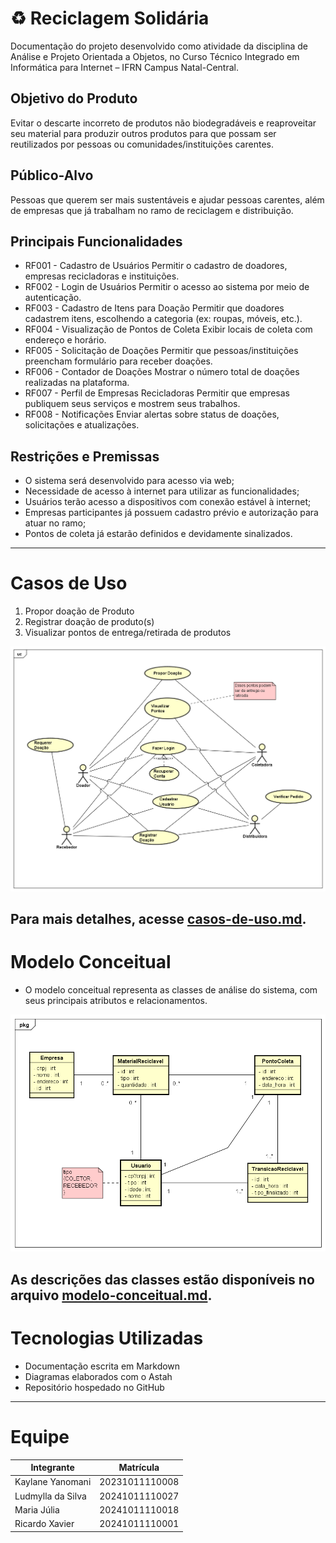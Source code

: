 # ♻ Reciclagem Solidária

Documentação do projeto desenvolvido como atividade da disciplina de Análise e Projeto Orientada a Objetos, no Curso Técnico Integrado em Informática para Internet – IFRN
Campus Natal-Central.

## Objetivo do Produto
Evitar o descarte incorreto de produtos não biodegradáveis e reaproveitar seu material para produzir outros produtos para que possam ser reutilizados por pessoas ou comunidades/instituições carentes.

## Público-Alvo
Pessoas que querem ser mais sustentáveis e ajudar pessoas carentes, além de empresas que já trabalham no ramo de reciclagem e distribuição.

## Principais Funcionalidades
- RF001 - Cadastro de Usuários 
Permitir o cadastro de doadores, empresas recicladoras e instituições. 
- RF002 - Login de Usuários 
Permitir o acesso ao sistema por meio de autenticação. 
- RF003 - Cadastro de Itens para Doação 
Permitir que doadores cadastrem itens, escolhendo a categoria (ex: roupas,  móveis, etc.). 
- RF004 - Visualização de Pontos de Coleta 
Exibir locais de coleta com endereço e horário. 
- RF005 - Solicitação de Doações 
Permitir que pessoas/instituições preencham formulário para receber doações. 
- RF006 - Contador de Doações 
Mostrar o número total de doações realizadas na plataforma. 
- RF007 - Perfil de Empresas Recicladoras 
Permitir que empresas publiquem seus serviços e mostrem seus trabalhos. 
- RF008 - Notificações 
Enviar alertas sobre status de doações, solicitações e atualizações. 


## Restrições e Premissas
- O sistema será desenvolvido para acesso via web;  
- Necessidade de acesso à internet para utilizar as funcionalidades; 
- Usuários terão acesso a dispositivos com conexão estável à internet; 
- Empresas participantes já possuem cadastro prévio e autorização para atuar no ramo;
- Pontos de coleta já estarão definidos e devidamente sinalizados.

 ---

# Casos de Uso

1. Propor doação de Produto
2. Registrar doação de produto(s)
3. Visualizar pontos de entrega/retirada de produtos

![diagrama_casos_de_uso](imagens/diagrama_casos_de_uso.png)

Para mais detalhes, acesse [casos-de-uso.md](casos-de-uso.md).
---

# Modelo Conceitual
- O modelo conceitual representa as classes de análise do sistema, com seus principais atributos e relacionamentos.

![Link para o Diagrama de classes de Análise](imagens/diagrama_classe.png)

As descrições das classes estão disponíveis no arquivo [modelo-conceitual.md](modelo-conceitual.md).
---

# Tecnologias Utilizadas
- Documentação escrita em Markdown
- Diagramas elaborados com o Astah
- Repositório hospedado no GitHub
---

# Equipe
 Integrante | Matrícula |
 ---------- | --------- |
 Kaylane Yanomani | 20231011110008 |
 Ludmylla da Silva | 20241011110027 |
 Maria Júlia | 20241011110018 |
 Ricardo Xavier | 20241011110001 |